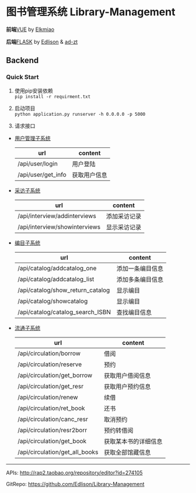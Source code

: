 # 图书管理系统 Library-Management

**前端**[VUE](frontend) by [Elkmiao](https://github.com/Elkmiao)

**后端**[FLASK](backend) by [Edlison](https://github.com/Edlison) & [ad-zt](https://github.com/ad-zt)

## Backend

### Quick Start

1. 使用pip安装依赖  
   `pip install -r requirment.txt`

2. 启动项目  
   `python application.py runserver -h 0.0.0.0 -p 5000`

3. 请求接口

- [用户管理子系统](./backend/api/user)

  |url|content|
    |----|----|
  |/api/user/login|用户登陆|
  |/api/user/get_info|获取用户信息|

- [采访子系统](./backend/api/interview)

  |url|content|
    |----|----|
  |/api/interview/addinterviews|添加采访记录|
  |/api/interview/showinterviews|显示采访记录|

- [编目子系统](./backend/api/catalog)

  |url|content|
    |----|----|
  |/api/catalog/addcatalog_one|添加一条编目信息|
  |/api/catalog/addcatalog_list|添加多条编目信息|
  |/api/catalog/show_return_catalog|显示编目|
  |/api/catalog/showcatalog|显示编目|
  |/api/catalog/catalog_search_ISBN|查找编目信息|

- [流通子系统](./backend/api/circulation)

  |url|content|
    |----|----|
  |/api/circulation/borrow|借阅|
  |/api/circulation/reserve|预约|
  |/api/circulation/get_borrow|获取用户借阅信息|
  |/api/circulation/get_resr|获取用户预约信息|
  |/api/circulation/renew|续借|
  |/api/circulation/ret_book|还书|
  |/api/circulation/canc_resr|取消预约|
  |/api/circulation/resr2borr|预约转借阅|
  |/api/circulation/get_book|获取某本书的详细信息|
  |/api/circulation/get_all_books|获取全部馆藏信息|

----
APIs: http://rap2.taobao.org/repository/editor?id=274105

GitRepo: https://github.com/Edlison/Library-Management

